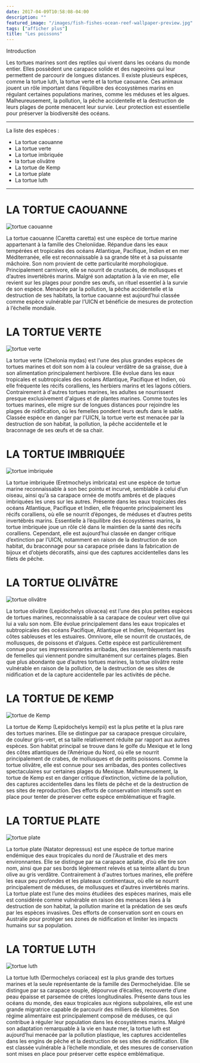 ```yaml
---
date: 2017-04-09T10:58:08-04:00
description: ""
featured_image: "/images/fish-fishes-ocean-reef-wallpaper-preview.jpg"
tags: ["afficher plus"]
title: "Les poissons"
---
```


Introduction

Les tortues marines sont des reptiles qui vivent dans les océans du monde entier. Elles possèdent une carapace solide et des nageoires qui leur permettent de parcourir de longues distances. Il existe plusieurs espèces, comme la tortue luth, la tortue verte et la tortue caouanne. Ces animaux jouent un rôle important dans l’équilibre des écosystèmes marins en régulant certaines populations marines, comme les méduses et les algues. Malheureusement, la pollution, la pêche accidentelle et la destruction de leurs plages de ponte menacent leur survie. Leur protection est essentielle pour préserver la biodiversité des océans.

_______________________________________________________

La liste des espèces : 
- La tortue caouanne
- La tortue verte
- La tortue imbriquée
- la tortue olivâtre
- La tortue de Kemp
- La tortue plate
- La tortue luth
_______________________________________________________

# LA TORTUE CAOUANNE

![tortue caouanne](/images/tortue-caouanne-carettal-indien-location-velo-VTT-bateaux-jetski.jpg.webp)

La tortue caouanne (Caretta caretta) est une espèce de tortue marine appartenant à la famille des Cheloniidae. Répandue dans les eaux tempérées et tropicales des océans Atlantique, Pacifique, Indien et en mer Méditerranée, elle est reconnaissable à sa grande tête et à sa puissante mâchoire. Son nom provient de cette particularité morphologique. Principalement carnivore, elle se nourrit de crustacés, de mollusques et d’autres invertébrés marins. Malgré son adaptation à la vie en mer, elle revient sur les plages pour pondre ses œufs, un rituel essentiel à la survie de son espèce. Menacée par la pollution, la pêche accidentelle et la destruction de ses habitats, la tortue caouanne est aujourd’hui classée comme espèce vulnérable par l’UICN et bénéficie de mesures de protection à l’échelle mondiale.

# LA TORTUE VERTE

![tortue verte](/images/Hawaii_turtle_2.JPG)

La tortue verte (Chelonia mydas) est l'une des plus grandes espèces de tortues marines et doit son nom à la couleur verdâtre de sa graisse, due à son alimentation principalement herbivore. Elle évolue dans les eaux tropicales et subtropicales des océans Atlantique, Pacifique et Indien, où elle fréquente les récifs coralliens, les herbiers marins et les lagons côtiers. Contrairement à d'autres tortues marines, les adultes se nourrissent presque exclusivement d'algues et de plantes marines. Comme toutes les tortues marines, elle migre sur de longues distances pour rejoindre les plages de nidification, où les femelles pondent leurs œufs dans le sable. Classée espèce en danger par l'UICN, la tortue verte est menacée par la destruction de son habitat, la pollution, la pêche accidentelle et le braconnage de ses œufs et de sa chair.

# LA TORTUE IMBRIQUÉE

![tortue imbriquée](/images/tortue-imbriquee-caret-eretmochelys-imbricata-03.jpg)

La tortue imbriquée (Eretmochelys imbricata) est une espèce de tortue marine reconnaissable à son bec pointu et incurvé, semblable à celui d’un oiseau, ainsi qu'à sa carapace ornée de motifs ambrés et de plaques imbriquées les unes sur les autres. Présente dans les eaux tropicales des océans Atlantique, Pacifique et Indien, elle fréquente principalement les récifs coralliens, où elle se nourrit d’éponges, de méduses et d’autres petits invertébrés marins. Essentielle à l’équilibre des écosystèmes marins, la tortue imbriquée joue un rôle clé dans le maintien de la santé des récifs coralliens. Cependant, elle est aujourd’hui classée en danger critique d’extinction par l’UICN, notamment en raison de la destruction de son habitat, du braconnage pour sa carapace prisée dans la fabrication de bijoux et d’objets décoratifs, ainsi que des captures accidentelles dans les filets de pêche.

# LA TORTUE OLIVÂTRE

![tortue olivâtre](/images/Lepidochelys_olivacea.jpg)

La tortue olivâtre (Lepidochelys olivacea) est l’une des plus petites espèces de tortues marines, reconnaissable à sa carapace de couleur vert olive qui lui a valu son nom. Elle évolue principalement dans les eaux tropicales et subtropicales des océans Pacifique, Atlantique et Indien, fréquentant les côtes sableuses et les estuaires. Omnivore, elle se nourrit de crustacés, de mollusques, de poissons et d’algues. Cette espèce est particulièrement connue pour ses impressionnantes arribadas, des rassemblements massifs de femelles qui viennent pondre simultanément sur certaines plages. Bien que plus abondante que d’autres tortues marines, la tortue olivâtre reste vulnérable en raison de la pollution, de la destruction de ses sites de nidification et de la capture accidentelle par les activités de pêche.

# LA TORTUE DE KEMP

![tortue de Kemp](/images/FE_Tortue_de_Kemp-Lepidochelys_kempii-Benjamin_Guichard_OFB.jpg)

La tortue de Kemp (Lepidochelys kempii) est la plus petite et la plus rare des tortues marines. Elle se distingue par sa carapace presque circulaire, de couleur gris-vert, et sa taille relativement réduite par rapport aux autres espèces. Son habitat principal se trouve dans le golfe du Mexique et le long des côtes atlantiques de l’Amérique du Nord, où elle se nourrit principalement de crabes, de mollusques et de petits poissons. Comme la tortue olivâtre, elle est connue pour ses arribadas, des pontes collectives spectaculaires sur certaines plages du Mexique. Malheureusement, la tortue de Kemp est en danger critique d’extinction, victime de la pollution, des captures accidentelles dans les filets de pêche et de la destruction de ses sites de reproduction. Des efforts de conservation intensifs sont en place pour tenter de préserver cette espèce emblématique et fragile.

# LA TORTUE PLATE

![tortue plate](/images/1200x680_sc_241213-fich-diff-tortue-plate-david-a-northcott-getty.jpg)

La tortue plate (Natator depressus) est une espèce de tortue marine endémique des eaux tropicales du nord de l'Australie et des mers environnantes. Elle se distingue par sa carapace aplatie, d’où elle tire son nom, ainsi que par ses bords légèrement relevés et sa teinte allant du brun olive au gris verdâtre. Contrairement à d'autres tortues marines, elle préfère les eaux peu profondes et les plateaux continentaux, où elle se nourrit principalement de méduses, de mollusques et d’autres invertébrés marins. La tortue plate est l’une des moins étudiées des espèces marines, mais elle est considérée comme vulnérable en raison des menaces liées à la destruction de son habitat, la pollution marine et la prédation de ses œufs par les espèces invasives. Des efforts de conservation sont en cours en Australie pour protéger ses zones de nidification et limiter les impacts humains sur sa population.

# LA TORTUE LUTH

![tortue luth](/images/tortue-luth.jpg)

La tortue luth (Dermochelys coriacea) est la plus grande des tortues marines et la seule représentante de la famille des Dermochelyidae. Elle se distingue par sa carapace souple, dépourvue d’écailles, recouverte d’une peau épaisse et parsemée de crêtes longitudinales. Présente dans tous les océans du monde, des eaux tropicales aux régions subpolaires, elle est une grande migratrice capable de parcourir des milliers de kilomètres. Son régime alimentaire est principalement composé de méduses, ce qui contribue à réguler leur population dans les écosystèmes marins. Malgré son adaptation remarquable à la vie en haute mer, la tortue luth est aujourd’hui menacée par la pollution plastique, les captures accidentelles dans les engins de pêche et la destruction de ses sites de nidification. Elle est classée vulnérable à l’échelle mondiale, et des mesures de conservation sont mises en place pour préserver cette espèce emblématique.
